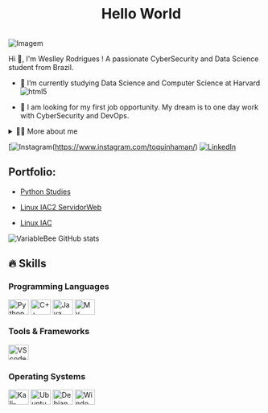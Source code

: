<!--título-->
<div id="user-content-toc">
  <ul align="center">
    <summary><h1 style="display: inline-block">Hello World</h1></summary>
</div>

<!-- GIF -->
<p align="left">
  <img align="center" src="(https://mir-s3-cdn-cf.behance.net/project_modules/source/bbefa799786133.5efa9bf3d1b49.gif)" alt="Imagem">
</p>

<!-- Presentation -->
<p>
  Hi 👋, I'm Weslley Rodrigues ! A passionate CyberSecurity and Data Science student from Brazil.

  - 🌱 I’m currently studying Data Science and Computer Science at Harvard <img align="center" alt="html5" src="https://img.shields.io/badge/Edx-193A3E?style=for-the-badge&logo=edx&logoColor=white" />

  - 🔭 I am looking for my first job opportunity. My dream is to one day work with CyberSecurity and DevOps.
</p>

<!-- Dropdown -->
<details>
  <summary>👨‍💻 More about me</summary>

  - 💬 I am 21 years old, currently living in Brazil. I have Basic in English and i'm developing skills in with SQL, Python, C++, Data Analysis, Data visualization, and Network Protocols. My best skills are creativity, communication, analytical skills and logical reasoning.

  - ⚡ I enjoy reading, whether it's a good book, manga, or comics, as well as watching movies and playing games! I believe that our personal interests contribute to a more refined perception of things and problem-solving. \o/
</details>

<!-- Links -->
[![Instagram](https://www.instagram.com/weslley_0190?igsh=MWJmbWJ1d3d5cHVtOQ==)(https://www.instagram.com/toquinhaman/)
[![LinkedIn](https://img.shields.io/badge/LinkedIn-0077B5?style=for-the-badge&logo=linkedin&logoColor=white)](https://www.linkedin.com/in/weslley-rodrigues-silveira/)

<!-- Portfolio -->
## Portfolio:
- [Python Studies](https://github.com/WeslleyRS/Estudo-Python)
- [Linux IAC2 ServidorWeb](https://github.com/WeslleyRS/Projeto-Linux-IAC2-ServidorWeb)
- [Linux IAC](https://github.com/VariableBee/COVID_19_DASHBOARD)

  <!-- GithubStats -->
![VariableBee GitHub stats](https://github-readme-stats.vercel.app/api?username=Weslley-RS&show_icons=true&theme=gotham)

## 🔥 Skills
<!-- Skills: Programming Languages -->
  <div style="flex-basis: 48%;">
    <h3>Programming Languages</h3>
    <img align="center" alt="Python" height="30" width="40" src="https://img.shields.io/badge/Python-14354C?style=for-the-badge&logo=python&logoColor=white">
    <img align="center" alt="C++" height="30" width="40" src="https://img.shields.io/badge/C%2B%2B-00599C?style=for-the-badge&logo=c%2B%2B&logoColor=white">
    <img align="center" alt="Java" height="30" width="40" src="https://img.shields.io/badge/Java-ED8B00?style=for-the-badge&logo=openjdk&logoColor=white">
    <img align="center" alt="My SQL" height="30" width="40" src="https://img.shields.io/badge/MySQL-00000F?style=for-the-badge&logo=mysql&logoColor=white">
    
  </div>
  
  <!-- Skills: Tools & Frameworks -->
  <div style="flex-basis: 48%;">
    <h3>Tools & Frameworks</h3>
    <img align="center" alt="VScode" height="30" width="40" src="https://cdn.jsdelivr.net/gh/devicons/devicon/icons/vscode/vscode-original.svg">
  </div>

  <!-- O.S -->
  <div style="flex-basis: 48%;">
    <h3>Operating Systems</h3>
    <img align="center" alt="Kali-Linux" height="30" width="40" src="https://img.shields.io/badge/Kali_Linux-557C94?style=for-the-badge&logo=kali-linux&logoColor=white">
    <img align="center" alt="Ubuntu" height="30" width="40" src="https://img.shields.io/badge/Ubuntu-E95420?style=for-the-badge&logo=ubuntu&logoColor=white">
    <img align="center" alt="Debian" height="30" width="40" src="https://img.shields.io/badge/Debian-A81D33?style=for-the-badge&logo=debian&logoColor=white">
    <img align="center" alt="Windows" height="30" width="40" src="https://img.shields.io/badge/Windows-0078D6?style=for-the-badge&logo=windows&logoColor=white">
  </div>
